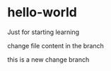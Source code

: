 # hello-world
Just for starting learning

change file content in the branch

this is a new change branch
